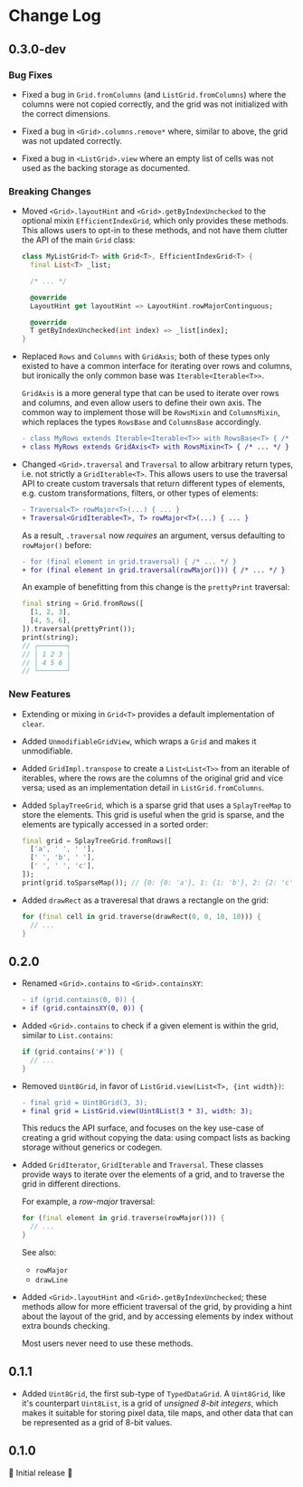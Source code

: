 # Change Log

## 0.3.0-dev

### Bug Fixes

- Fixed a bug in `Grid.fromColumns` (and `ListGrid.fromColumns`) where the
  columns were not copied correctly, and the grid was not initialized with the
  correct dimensions.

- Fixed a bug in `<Grid>.columns.remove*` where, similar to above, the grid was
  not updated correctly.

- Fixed a bug in `<ListGrid>.view` where an empty list of cells was not used as
  the backing storage as documented.

### Breaking Changes

- Moved `<Grid>.layoutHint` and `<Grid>.getByIndexUnchecked` to the optional
  mixin `EfficientIndexGrid`, which only provides these methods. This allows
  users to opt-in to these methods, and not have them clutter the API of the
  main `Grid` class:

  ```dart
  class MyListGrid<T> with Grid<T>, EfficientIndexGrid<T> {
    final List<T> _list;

    /* ... */

    @override
    LayoutHint get layoutHint => LayoutHint.rowMajorContinguous;

    @override
    T getByIndexUnchecked(int index) => _list[index];
  }
  ```

- Replaced `Rows` and `Columns` with `GridAxis`; both of these types only
  existed to have a common interface for iterating over rows and columns, but
  ironically the only common base was `Iterable<Iterable<T>>`.

  `GridAxis` is a more general type that can be used to iterate over rows and
  columns, and even allow users to define their own axis. The common way to
  implement those will be `RowsMixin` and `ColumnsMixin`, which replaces the
  types `RowsBase` and `ColumnsBase` accordingly.

  ```diff
  - class MyRows extends Iterable<Iterable<T>> with RowsBase<T> { /* ... */ }
  + class MyRows extends GridAxis<T> with RowsMixin<T> { /* ... */ }
  ```

- Changed `<Grid>.traversal` and `Traversal` to allow arbitrary return types,
  i.e. not strictly a `GridIterable<T>`. This allows users to use the traversal
  API to create custom traversals that return different types of elements, e.g.
  custom transformations, filters, or other types of elements:

  ```diff
  - Traversal<T> rowMajor<T>(...) { ... }
  + Traversal<GridIterable<T>, T> rowMajor<T>(...) { ... }
  ```

  As a result, `.traversal` now _requires_ an argument, versus defaulting to
  `rowMajor()` before:

  ```diff
  - for (final element in grid.traversal) { /* ... */ }
  + for (final element in grid.traversal(rowMajor())) { /* ... */ }
  ```

  An example of benefitting from this change is the `prettyPrint` traversal:

  ```dart
  final string = Grid.fromRows([
    [1, 2, 3],
    [4, 5, 6],
  ]).traversal(prettyPrint());
  print(string);
  // ┌───────┐
  // │ 1 2 3 │
  // │ 4 5 6 │
  // └───────┘
  ```
  
### New Features

- Extending or mixing in `Grid<T>` provides a default implementation of `clear`.

- Added `UnmodifiableGridView`, which wraps a `Grid` and makes it unmodifiable.

- Added `GridImpl.transpose` to create a `List<List<T>>` from an iterable of
  iterables, where the rows are the columns of the original grid and vice versa;
  used as an implementation detail in `ListGrid.fromColumns`.

- Added `SplayTreeGrid`, which is a sparse grid that uses a `SplayTreeMap` to
  store the elements. This grid is useful when the grid is sparse, and the
  elements are typically accessed in a sorted order:

  ```dart
  final grid = SplayTreeGrid.fromRows([
    ['a', ' ', ' '],
    [' ', 'b', ' '],
    [' ', ' ', 'c'],
  ]);
  print(grid.toSparseMap()); // {0: {0: 'a'}, 1: {1: 'b'}, 2: {2: 'c'}}
  ```

- Added `drawRect` as a traveresal that draws a rectangle on the grid:

  ```dart
  for (final cell in grid.traverse(drawRect(0, 0, 10, 10))) {
    // ...
  }
  ```

## 0.2.0

- Renamed `<Grid>.contains` to `<Grid>.containsXY`:

  ```diff
  - if (grid.contains(0, 0)) {
  + if (grid.containsXY(0, 0)) {
  ```

- Added `<Grid>.contains` to check if a given element is within the grid,
  similar to `List.contains`:

  ```dart
  if (grid.contains('#')) {
    // ...
  }
  ```

- Removed `Uint8Grid`, in favor of `ListGrid.view(List<T>, {int width})`:

  ```diff
  - final grid = Uint8Grid(3, 3);
  + final grid = ListGrid.view(Uint8List(3 * 3), width: 3);
  ```

  This reducs the API surface, and focuses on the key use-case of creating a
  grid without copying the data: using compact lists as backing storage without
  generics or codegen.

- Added `GridIterator`, `GridIterable` and `Traversal`. These classes provide
  ways to iterate over the elements of a grid, and to traverse the grid in
  different directions.

  For example, a _row-major_ traversal:

  ```dart
  for (final element in grid.traverse(rowMajor())) {
    // ...
  }
  ```

  See also:

  - `rowMajor`
  - `drawLine`

- Added `<Grid>.layoutHint` and `<Grid>.getByIndexUnchecked`; these methods
  allow for more efficient traversal of the grid, by providing a hint about the
  layout of the grid, and by accessing elements by index without extra bounds
  checking.
  
  Most users never need to use these methods.

## 0.1.1

- Added `Uint8Grid`, the first sub-type of `TypedDataGrid`. A `Uint8Grid`, like
  it's counterpart `Uint8List`, is a grid of _unsigned 8-bit integers_, which
  makes it suitable for storing pixel data, tile maps, and other data that can
  be represented as a grid of 8-bit values.

## 0.1.0

🎉 Initial release 🎉
